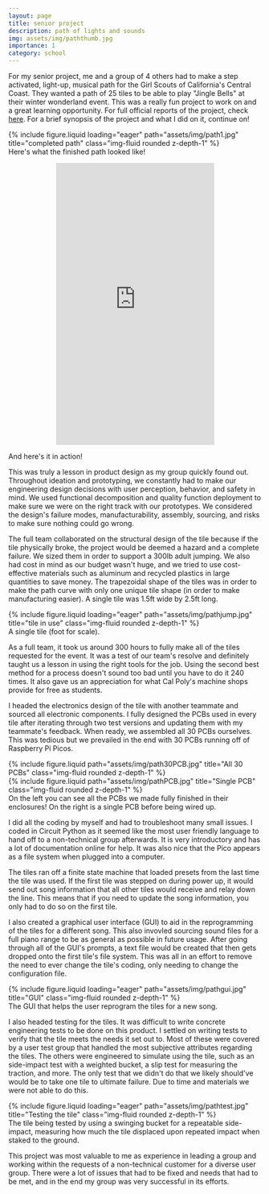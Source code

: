 ```yaml
---
layout: page
title: senior project
description: path of lights and sounds
img: assets/img/paththumb.jpg
importance: 1
category: school
---
```


For my senior project, me and a group of 4 others had to make a step activated, light-up, musical path for the Girl Scouts of California's Central Coast. They wanted a path of 25 tiles to be able to play "Jingle Bells" at their winter wonderland event. This was a really fun project to work on and a great learning opportunity. For full official reports of the project, check <a href="https://digitalcommons.calpoly.edu/mesp/742/">here</a>. For a brief synopsis of the project and what I did on it, continue on!

<div class="row">
    <div class="col">
        {% include figure.liquid loading="eager" path="assets/img/path1.jpg" title="completed path" class="img-fluid rounded z-depth-1" %}
    </div>
</div>
<div class="caption">
    Here's what the finished path looked like!
</div>

<p align="center">
    <iframe width="315" height="560" src="https://www.youtube.com/embed/u1-BN-DRcQI" frameborder="0" allow="accelerometer; clipboard-write; encrypted-media; gyroscope; picture-in-picture" allowfullscreen></iframe>
</p>
<div class="caption">
    And here's it in action!
</div>

This was truly a lesson in product design as my group quickly found out. Throughout ideation and prototyping, we constantly had to make our engineering design decisions with user perception, behavior, and safety in mind. We used functional decomposition and quality function deployment to make sure we were on the right track with our prototypes. We considered the design's failure modes, manufacturability, assembly, sourcing, and risks to make sure nothing could go wrong.

The full team collaborated on the structural design of the tile because if the tile physically broke, the project would be deemed a hazard and a complete failure. We sized them in order to support a 300lb adult jumping. We also had cost in mind as our budget wasn't huge, and we tried to use cost-effective materials such as aluminum and recycled plastics in large quantities to save money. The trapezoidal shape of the tiles was in order to make the path curve with only one unique tile shape (in order to make manufacturing easier). A single tile was 1.5ft wide by 2.5ft long.


<div class="row">
    <div class="col-sm mt-3 mt-md-0">
        {% include figure.liquid loading="eager" path="assets/img/pathjump.jpg" title="tile in use" class="img-fluid rounded z-depth-1" %}
    </div>
</div>
<div class="caption">
    A single tile (foot for scale).
</div>

As a full team, it took us around 300 hours to fully make all of the tiles requested for the event. It was a test of our team's resolve and definitely taught us a lesson in using the right tools for the job. Using the second best method for a process doesn't sound too bad until you have to do it 240 times. It also gave us an appreciation for what Cal Poly's machine shops provide for free as students.

I headed the electronics design of the tile with another teammate and sourced all electronic components. I fully designed the PCBs used in every tile after iterating through two test versions and updating them with my teammate's feedback. When ready, we assembled all 30 PCBs ourselves. This was tedious but we prevailed in the end with 30 PCBs running off of Raspberry Pi Picos.


<div class="row justify-content-sm-center">
    <div class="col-sm-8 mt-3 mt-md-0">
        {% include figure.liquid path="assets/img/path30PCB.jpg" title="All 30 PCBs" class="img-fluid rounded z-depth-1" %}
    </div>
    <div class="col-sm-4 mt-3 mt-md-0">
        {% include figure.liquid path="assets/img/pathPCB.jpg" title="Single PCB" class="img-fluid rounded z-depth-1" %}
    </div>
</div>
<div class="caption">
    On the left you can see all the PCBs we made fully finished in their enclosures! On the right is a single PCB before being wired up.
</div>

I did all the coding by myself and had to troubleshoot many small issues. I coded in Circuit Python as it seemed like the most user friendly language to hand off to a non-technical group afterwards. It is very introductory and has a lot of documentation online for help. It was also nice that the Pico appears as a file system when plugged into a computer.

The tiles ran off a finite state machine that loaded presets from the last time the tile was used. If the first tile was stepped on during power up, it would send out song information that all other tiles would receive and relay down the line. This means that if you need to update the song information, you only had to do so on the first tile. 

I also created a graphical user interface (GUI) to aid in the reprogramming of the tiles for a different song. This also invovled sourcing sound files for a full piano range to be as general as possible in future usage. After going through all of the GUI's prompts, a text file would be created that then gets dropped onto the first tile's file system. This was all in an effort to remove the need to ever change the tile's coding, only needing to change the configuration file.


<div class="row">
    <div class="col-sm mt-3 mt-md-0">
        {% include figure.liquid loading="eager" path="assets/img/pathgui.jpg" title="GUI" class="img-fluid rounded z-depth-1" %}
    </div>
</div>
<div class="caption">
    The GUI that helps the user reprogram the tiles for a new song.
</div>

I also headed testing for the tiles. It was difficult to write concrete engineering tests to be done on this product. I settled on writing tests to verify that the tile meets the needs it set out to. Most of these were covered by a user test group that handled the most subjective attributes regarding the tiles. The others were engineered to simulate using the tile, such as an side-impact test with a weighted bucket, a slip test for measuring the traction, and more. The only test that we didn't do that we likely should've would be to take one tile to ultimate failure. Due to time and materials we were not able to do this.

<div class="row">
    <div class="col-sm mt-3 mt-md-0">
        {% include figure.liquid loading="eager" path="assets/img/pathtest.jpg" title="Testing the tile" class="img-fluid rounded z-depth-1" %}
    </div>
</div>
<div class="caption">
    The tile being tested by using a swinging bucket for a repeatable side-impact, measuring how much the tile displaced upon repeated impact when staked to the ground.
</div>

This project was most valuable to me as experience in leading a group and working within the requests of a non-technical customer for a diverse user group. There were a lot of issues that had to be fixed and needs that had to be met, and in the end my group was very successful in its efforts. 